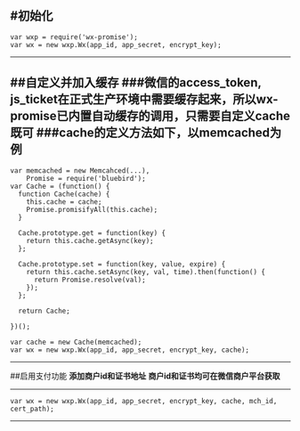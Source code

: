#初始化
---
    var wxp = require('wx-promise');
    var wx = new wxp.Wx(app_id, app_secret, encrypt_key);
---

##自定义并加入缓存
###微信的access_token, js_ticket在正式生产环境中需要缓存起来，所以wx-promise已内置自动缓存的调用，只需要自定义cache既可
###cache的定义方法如下，以memcached为例
---
    var memcached = new Memcahced(...),
        Promise = require('bluebird');
    var Cache = (function() {
      function Cache(cache) {
        this.cache = cache;
        Promise.promisifyAll(this.cache);
      }
    
      Cache.prototype.get = function(key) {
        return this.cache.getAsync(key);
      };
    
      Cache.prototype.set = function(key, value, expire) {
        return this.cache.setAsync(key, val, time).then(function() {
          return Promise.resolve(val);
        });
      };
    
      return Cache;
    
    })();
    
    var cache = new Cache(memcached);
    var wx = new wxp.Wx(app_id, app_secret, encrypt_key, cache);
---

##启用支付功能
**添加商户id和证书地址**
**商户id和证书均可在微信商户平台获取**

---
    var wx = new wxp.Wx(app_id, app_secret, encrypt_key, cache, mch_id, cert_path);
---